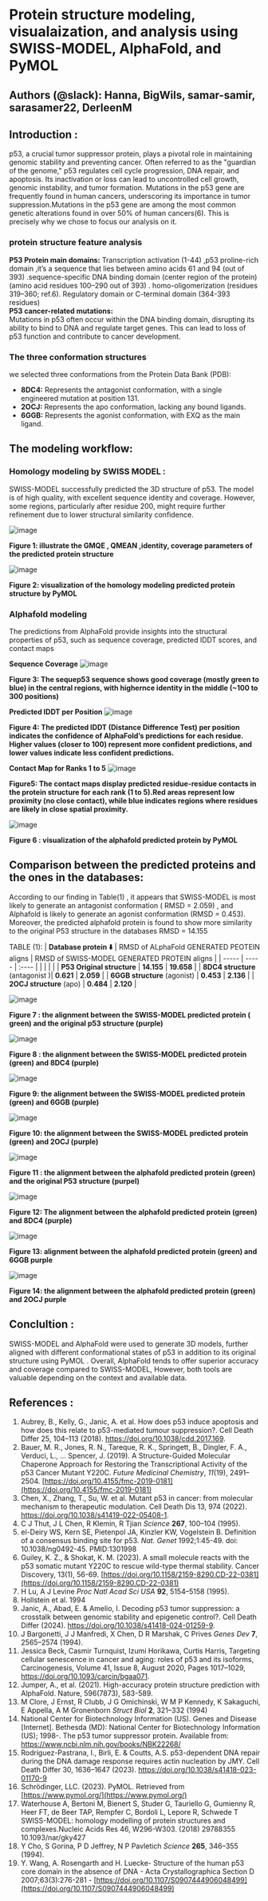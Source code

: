 # **Protein structure modeling, visualaization, and analysis using SWISS-MODEL, AlphaFold, and PyMOL**
## **Authors (@slack): Hanna, BigWils, samar-samir, sarasamer22, DerleenM**

## **Introduction :**
p53, a crucial tumor suppressor protein, plays a pivotal role in maintaining genomic stability and preventing cancer. Often referred to as the "guardian of the genome," p53 regulates cell cycle progression, DNA repair, and apoptosis. Its inactivation or loss can lead to uncontrolled cell growth, genomic instability, and tumor formation. Mutations in the p53 gene are frequently found in human cancers, underscoring its importance in tumor suppression.Mutations in the p53 gene are among the most common genetic alterations found in over 50% of human cancers(6). This is precisely why we chose to focus our analysis on it.

### **protein structure feature analysis**
**P53 Protein main domains:**   Transcription activation (1-44) ,p53 proline-rich domain ,it’s a sequence that lies between amino acids 61 and 94 (out of 393\) .sequence-specific DNA binding domain (center region of the protein) (amino acid residues 100–290 out of 393\) .    homo-oligomerization (residues 319–360; ref.6).  Regulatory domain or C-terminal domain (364-393 residues)  
**P53 cancer-related mutations:**  
Mutations in p53 often occur within the DNA binding domain, disrupting its ability to bind to DNA and regulate target genes. This can lead to loss of p53 function and contribute to cancer development.

### **The three conformation structures**
we selected three conformations from the Protein Data Bank (PDB):

* **8DC4:** Represents the antagonist conformation, with a single engineered mutation at position 131\.  
* **2OCJ:** Represents the apo conformation, lacking any bound ligands.  
* **6GGB:** Represents the agonist conformation, with EXQ as the main ligand.
  
## **The modeling workflow:**

### **Homology modeling by SWISS MODEL :**

SWISS-MODEL successfully predicted the 3D structure of p53. The model is of high quality, with excellent sequence identity and coverage. However, some regions, particularly after residue 200, might require further refinement due to lower structural similarity confidence.

![image](https://github.com/user-attachments/assets/3dc10a93-e86b-48ae-ad56-f0fbce4e76c9)

**Figure 1: illustrate the GMQE , QMEAN ,identity, coverage parameters of the predicted protein structure**

![image](https://github.com/user-attachments/assets/50b9a546-ea85-4920-9816-597c078872c1)

**Figure 2: visualization of the homology modeling predicted protein structure by PyMOL**

### **Alphafold modeling** 
The predictions from AlphaFold provide insights into the structural properties of p53, such as sequence coverage, predicted IDDT scores, and contact maps

**Sequence Coverage**
![image](https://github.com/user-attachments/assets/60bf8636-a13c-4f09-8f84-e56168494d40)

**Figure 3: The  sequep53 sequence shows good coverage (mostly green to blue) in the central regions, with highernce identity in the middle (\~100 to 300 positions)**

**Predicted IDDT per Position**
![image](https://github.com/user-attachments/assets/a4e9d0bb-9940-4f24-9320-7be03c7be0a7)

**Figure 4: The predicted IDDT (Distance Difference Test) per position indicates the confidence of AlphaFold’s predictions for each residue. Higher values (closer to 100\) represent more confident predictions, and lower values indicate less confident predictions.**

**Contact Map for Ranks 1 to 5**
![image](https://github.com/user-attachments/assets/11b1a0ac-d156-46e9-b9ce-a37f7e5c46de)

**Figure5: The contact maps display predicted residue-residue contacts in the protein structure for each rank (1 to 5).Red areas represent low proximity (no close contact), while blue indicates regions where residues are likely in close spatial proximity.**

![image](https://github.com/user-attachments/assets/1124e26f-d0e8-4f56-8a29-97c74bc563dc)

**Figure 6 : visualization of the alphafold predicted protein by PyMOL**

## **Comparison between the predicted proteins and the ones in the databases:**

According to our finding in Table(1) , it appears that SWISS-MODEL is most likely to generate an antagonist conformation ( RMSD \= 2.059) , and Alphafold is likely to generate an agonist conformation (RMSD \= 0.453). Moreover, the predicted alphafold protein is found to show more similarity to the original P53 structure in the databases RMSD \= 14.155


TABLE (1): 
|  **Database protein  ⬇️** | RMSD of ALphaFold GENERATED PEOTEIN aligns  | RMSD of SWISS-MODEL GENERATED PROTEIN aligns  |
| ----- | ----- | :---- |
|  |  | |
| **P53 Original structure**  | **14.155** | **19.658** |
| **8DC4 structure** (antagonist )| **0.621** | **2.059** | 
| **6GGB structure**  (agonist) | **0.453** | **2.136** | 
|  **2OCJ structure** (apo) | **0.484** | **2.120** | 



![image](https://github.com/user-attachments/assets/2c562206-be8d-4fa6-b4b4-3a2447d346cf)

**Figure 7 : the alignment between the SWISS-MODEL predicted protein ( green)  and the original p53 structure (purple)**

![image](https://github.com/user-attachments/assets/1e4c822f-79a6-4ed6-996c-c8548bc5a464)

**Figure 8 : the alignment between the SWISS-MODEL predicted protein (green) and 8DC4 (purple)**

![image](https://github.com/user-attachments/assets/b1678193-460c-43e2-8b57-905fae76cf00)

**Figure 9: the alignment between the SWISS-MODEL predicted protein (green) and 6GGB (purple)**

![image](https://github.com/user-attachments/assets/d8c53904-7a0e-4825-8d37-f83b0ea6d8d6)

**Figure 10: the alignment between the SWISS-MODEL predicted protein (green) and 2OCJ (purple)**

 ![image](https://github.com/user-attachments/assets/f32b6c3a-dc29-4d7f-8d67-ed762983ed09)

**Figure 11 : the alignment between the alphafold predicted protein (green) and the original P53 structure (purpel)**

![image](https://github.com/user-attachments/assets/5133910a-f553-40ba-a7a6-ac5c1076797f)

**Figure 12: The alignment between the alphafold predicted protein (green) and 8DC4 (purple)**

![image](https://github.com/user-attachments/assets/e3722906-c259-4302-b7bc-f11453c89d3b)

**Figure 13: alignment between the alphafold predicted protein (green) and 6GGB purple**

![image](https://github.com/user-attachments/assets/52968078-4931-4bd3-8f50-9afda32168a5)

**Figure 14: the alignment between the alphafold predicted protein (green) and 2OCJ purple**

 

## **Conclultion :**

SWISS-MODEL and AlphaFold were used  to generate 3D models, further aligned with different conformational states of p53 in addition to its original structure using PyMOL . Overall, AlphaFold tends to offer superior accuracy and coverage compared to SWISS-MODEL, However, both tools are valuable depending on the context and available data.

## **References :**

1. Aubrey, B., Kelly, G., Janic, A. et al. How does p53 induce apoptosis and how does this relate to p53-mediated tumour suppression?. Cell Death Differ 25, 104–113 (2018). https://doi.org/10.1038/cdd.2017.169.  
2. Bauer, M. R., Jones, R. N., Tareque, R. K., Springett, B., Dingler, F. A., Verduci, L., … Spencer, J. (2019). A Structure-Guided Molecular Chaperone Approach for Restoring the Transcriptional Activity of the p53 Cancer Mutant Y220C. *Future Medicinal Chemistry*, *11*(19), 2491–2504. [https://doi.org/10.4155/fmc-2019-0181](https://doi.org/10.4155/fmc-2019-0181)  
3. Chen, X., Zhang, T., Su, W. et al. Mutant p53 in cancer: from molecular mechanism to therapeutic modulation. Cell Death Dis 13, 974 (2022). https://doi.org/10.1038/s41419-022-05408-1.  
4. C J Thut, J L Chen, R Klemin, R Tjian *Science* **267**, 100–104 (1995).  
5. el-Deiry WS, Kern SE, Pietenpol JA, Kinzler KW, Vogelstein B. Definition of a consensus binding site for p53. *Nat. Genet* 1992;1:45-49. doi: 10.1038/ng0492-45. PMID:1301998  
6. Guiley, K. Z., & Shokat, K. M. (2023). A small molecule reacts with the p53 somatic mutant Y220C to rescue wild-type thermal stability. Cancer Discovery, 13(1), 56-69. [https://doi.org/10.1158/2159-8290.CD-22-0381](https://doi.org/10.1158/2159-8290.CD-22-0381)  
7. H Lu, A J Levine *Proc Natl Acad Sci USA* **92**, 5154–5158 (1995).  
8.  Hollstein et al. 1994  
9. Janic, A., Abad, E. & Amelio, I. Decoding p53 tumor suppression: a crosstalk between genomic stability and epigenetic control?. Cell Death Differ (2024). https://doi.org/10.1038/s41418-024-01259-9.  
10. J Bargonetti, J J Manfredi, X Chen, D R Marshak, C Prives *Genes Dev* **7**, 2565–2574 (1994).  
11. Jessica Beck, Casmir Turnquist, Izumi Horikawa, Curtis Harris, Targeting cellular senescence in cancer and aging: roles of p53 and its isoforms, Carcinogenesis, Volume 41, Issue 8, August 2020, Pages 1017–1029, https://doi.org/10.1093/carcin/bgaa071.  
12. Jumper, A., et al. (2021). High-accuracy protein structure prediction with AlphaFold. Nature, 596(7873), 583-589.  
13.  M Clore, J Ernst, R Clubb, J G Omichinski, W M P Kennedy, K Sakaguchi, E Appella, A M Gronenborn *Struct Biol* **2**, 321–332 (1994)  
14. National Center for Biotechnology Information (US). Genes and Disease \[Internet\]. Bethesda (MD): National Center for Biotechnology Information (US); 1998-. The p53 tumor suppressor protein. Available from: https://www.ncbi.nlm.nih.gov/books/NBK22268/  
15. Rodriguez-Pastrana, I., Birli, E. & Coutts, A.S. p53-dependent DNA repair during the DNA damage response requires actin nucleation by JMY. Cell Death Differ 30, 1636–1647 (2023). https://doi.org/10.1038/s41418-023-01170-9  
16.   Schrödinger, LLC. (2023). PyMOL. Retrieved from [https://www.pymol.org/](https://www.pymol.org/)  
17. Waterhouse A, Bertoni M, Bienert S, Studer G, Tauriello G, Gumienny R, Heer FT, de Beer TAP, Rempfer C, Bordoli L, Lepore R, Schwede T SWISS-MODEL: homology modelling of protein structures and complexes.Nucleic Acids Res 46, W296-W303. (2018) 29788355 10.1093/nar/gky427  
18. Y Cho, S Gorina, P D Jeffrey, N P Pavletich *Science* **265**, 346–355 (1994).  
19. Y.  Wang, A.  Rosengarth and H.  Luecke- Structure of the human p53 core domain in the absence of DNA \- Acta Crystallographica Section D 2007;63(3):276-281 \- [https://doi.org/10.1107/S0907444906048499](https://doi.org/10.1107/S0907444906048499)



 







